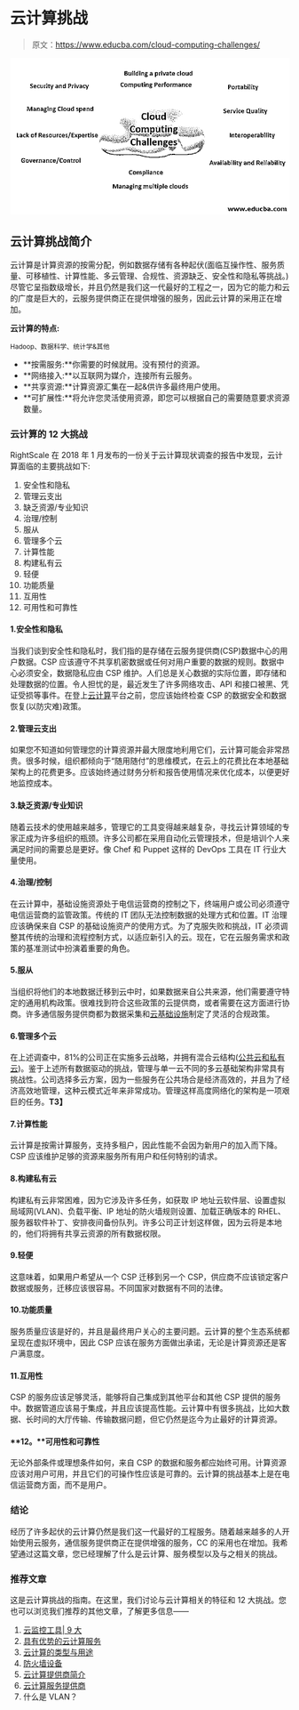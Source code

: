 # 云计算挑战

> 原文：<https://www.educba.com/cloud-computing-challenges/>

![Cloud Computing Challenges](img/ddb4faa791f8950196bfd14a7fef64e1.png)



## 云计算挑战简介

云计算是计算资源的按需分配，例如数据存储有各种起伏(面临互操作性、服务质量、可移植性、计算性能、多云管理、合规性、资源缺乏、安全性和隐私等挑战。)尽管它呈指数级增长，并且仍然是我们这一代最好的工程之一，因为它的能力和云的广度是巨大的，云服务提供商正在提供增强的服务，因此云计算的采用正在增加。

**云计算的特点:**

<small>Hadoop、数据科学、统计学&其他</small>

*   **按需服务:**你需要的时候就用。没有预付的资源。
*   **网络接入:**以互联网为媒介，连接所有云服务。
*   **共享资源:**计算资源汇集在一起&供许多最终用户使用。
*   **可扩展性:**将允许您灵活使用资源，即您可以根据自己的需要随意要求资源数量。

### 云计算的 12 大挑战

RightScale 在 2018 年 1 月发布的一份关于云计算现状调查的报告中发现，云计算面临的主要挑战如下:

1.  安全性和隐私
2.  管理云支出
3.  缺乏资源/专业知识
4.  治理/控制
5.  服从
6.  管理多个云
7.  计算性能
8.  构建私有云
9.  轻便
10.  功能质量
11.  互用性
12.  可用性和可靠性

#### 1.安全性和隐私

当我们谈到安全性和隐私时，我们指的是存储在云服务提供商(CSP)数据中心的用户数据。CSP 应该遵守不共享机密数据或任何对用户重要的数据的规则。数据中心必须安全，数据隐私应由 CSP 维护。人们总是关心数据的实际位置，即存储和处理数据的位置。令人担忧的是，最近发生了许多网络攻击、API 和接口被黑、凭证受损等事件。在登上[云计算](https://www.educba.com/free-cloud-computing/)平台之前，您应该始终检查 CSP 的数据安全和数据恢复(以防灾难)政策。

#### 2.管理云支出

如果您不知道如何管理您的计算资源并最大限度地利用它们，云计算可能会非常昂贵。很多时候，组织都倾向于“随用随付”的思维模式，在云上的花费比在本地基础架构上的花费更多。应该始终通过财务分析和报告使用情况来优化成本，以便更好地监控成本。

#### 3.缺乏资源/专业知识

随着云技术的使用越来越多，管理它的工具变得越来越复杂，寻找云计算领域的专家正成为许多组织的瓶颈。许多公司都在采用自动化云管理技术，但是培训个人来满足时间的需要总是更好。像 Chef 和 Puppet 这样的 DevOps 工具在 IT 行业大量使用。

#### 4.治理/控制

在云计算中，基础设施资源处于电信运营商的控制之下，终端用户或公司必须遵守电信运营商的监管政策。传统的 IT 团队无法控制数据的处理方式和位置。IT 治理应该确保来自 CSP 的基础设施资产的使用方式。为了克服失败和挑战，IT 必须调整其传统的治理和流程控制方式，以适应新引入的云。现在，它在云服务需求和政策的基准测试中扮演着重要的角色。

#### 5.服从

当组织将他们的本地数据迁移到云中时，如果数据来自公共来源，他们需要遵守特定的通用机构政策。很难找到符合这些政策的云提供商，或者需要在这方面进行协商。许多通信服务提供商都为数据采集和[云基础设施](https://www.educba.com/cloud-infrastructure/)制定了灵活的合规政策。

#### 6.管理多个云

在上述调查中，81%的公司正在实施多云战略，并拥有混合云结构([公共云和私有云](https://www.educba.com/private-cloud-vs-public-cloud/))。鉴于上述所有数据驱动的挑战，管理与单一云不同的多云基础架构非常具有挑战性。公司选择多云方案，因为一些服务在公共场合是经济高效的，并且为了经济高效地管理，这种云模式近年来非常成功。管理这样高度网络化的架构是一项艰巨的任务。**T3】**

#### 7.计算性能

云计算是按需计算服务，支持多租户，因此性能不会因为新用户的加入而下降。CSP 应该维护足够的资源来服务所有用户和任何特别的请求。

#### 8.构建私有云

构建私有云非常困难，因为它涉及许多任务，如获取 IP 地址云软件层、设置虚拟局域网(VLAN)、负载平衡、IP 地址的防火墙规则设置、加载正确版本的 RHEL、服务器软件补丁、安排夜间备份队列。许多公司正计划这样做，因为云将是本地的，他们将拥有共享云资源的所有数据权限。

#### 9.轻便

这意味着，如果用户希望从一个 CSP 迁移到另一个 CSP，供应商不应该锁定客户数据或服务，迁移应该很容易。不同国家对数据有不同的法律。

#### 10.功能质量

服务质量应该是好的，并且是最终用户关心的主要问题。云计算的整个生态系统都呈现在虚拟环境中，因此 CSP 应该在服务方面做出承诺，无论是计算资源还是客户满意度。

#### 11.互用性

CSP 的服务应该足够灵活，能够将自己集成到其他平台和其他 CSP 提供的服务中。数据管道应该易于集成，并且应该提高性能。云计算中有很多挑战，比如大数据、长时间的大厅传输、传输数据问题，但它仍然是迄今为止最好的计算资源。

#### **12。**可用性和可靠性

无论外部条件或理想条件如何，来自 CSP 的数据和服务都应始终可用。计算资源应该对用户可用，并且它们的可操作性应该是可靠的。云计算的挑战基本上是在电信运营商方面，而不是用户。

### 结论

经历了许多起伏的云计算仍然是我们这一代最好的工程服务。随着越来越多的人开始使用云服务，通信服务提供商正在提供增强的服务，CC 的采用也在增加。我希望通过这篇文章，您已经理解了什么是云计算、服务模型以及与之相关的挑战。

### 推荐文章

这是云计算挑战的指南。在这里，我们讨论与云计算相关的特征和 12 大挑战。您也可以浏览我们推荐的其他文章，了解更多信息——

1.  [云监控工具| 9 大](https://www.educba.com/cloud-monitoring-tools/)
2.  [具有优势的云计算服务](https://www.educba.com/cloud-computing-services/)
3.  [云计算的类型与用途](https://www.educba.com/types-of-cloud-computing/)
4.  [防火墙设备](https://www.educba.com/firewall-devices/)
5.  [云计算提供商简介](https://www.educba.com/cloud-computing-providers/)
6.  [云计算服务提供商](https://www.educba.com/cloud-computing-service-providers/)
7.  什么是 VLAN？





